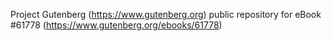 Project Gutenberg (https://www.gutenberg.org) public repository for eBook #61778 (https://www.gutenberg.org/ebooks/61778)
